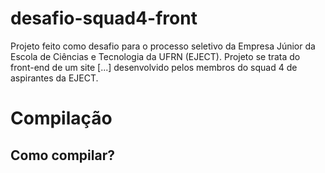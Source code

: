# desafio-squad4-front

Projeto feito como desafio para o processo seletivo da Empresa Júnior da Escola de Ciências e Tecnologia da UFRN (EJECT). Projeto se trata do front-end de um site [...] desenvolvido pelos membros do squad 4 de aspirantes da EJECT.



# Compilação

## Como compilar?